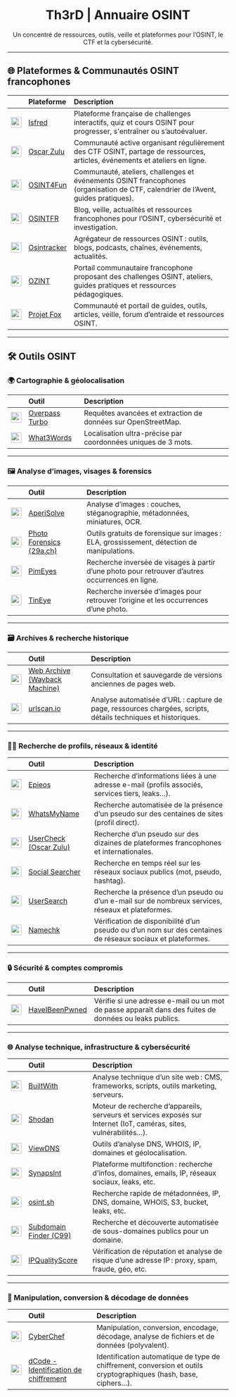<div align="center">

# Th3rD | Annuaire OSINT  
Un concentré de ressources, outils, veille et plateformes pour l’OSINT, le CTF et la cybersécurité.

</div>

---

## 🌐 Plateformes & Communautés OSINT francophones

|        | Plateforme        | Description |
|:------:|:------------------|:------------|
| <img src="https://i.ibb.co/0jMdQ4r3/favicon-V2.png" width="24"/> | [Isfred](https://isfred.fr/) | Plateforme française de challenges interactifs, quiz et cours OSINT pour progresser, s'entraîner ou s’autoévaluer. |
| <img src="https://oscarzulu.org/favicon.ico" width="24"/> | [Oscar Zulu](https://oscarzulu.org/) | Communauté active organisant régulièrement des CTF OSINT, partage de ressources, articles, événements et ateliers en ligne. |
| <img src="https://osint4fun.eu/favicon.ico" width="24"/> | [OSINT4Fun](https://www.osint4fun.eu/) | Communauté, ateliers, challenges et événements OSINT francophones (organisation de CTF, calendrier de l’Avent, guides pratiques). |
| <img src="https://osintfr.com/favicon.ico" width="24"/> | [OSINTFR](https://osintfr.com/) | Blog, veille, actualités et ressources francophones pour l’OSINT, cybersécurité et investigation. |
| <img src="https://osintracker.com/favicon.ico" width="24"/> | [Osintracker](https://osintracker.com/) | Agrégateur de ressources OSINT : outils, blogs, podcasts, chaînes, événements, actualités. |
| <img src="https://ozint.eu/assets/images/brand/o.png" width="24"/> | [OZINT](https://ozint.eu/) | Portail communautaire francophone proposant des challenges OSINT, ateliers, guides pratiques et ressources pédagogiques. |
| <img src="https://projetfox.com/favicon.ico" width="24"/> | [Projet Fox](https://projetfox.com/) | Communauté et portail de guides, outils, articles, veille, forum d’entraide et ressources OSINT. |

---

## 🛠️ Outils OSINT

### 🌍 Cartographie & géolocalisation

|        | Outil        | Description |
|:------:|:------------------|:------------|
| <img src="https://overpass-turbo.eu/assets/favicon.ico" width="24"/> | [Overpass Turbo](https://overpass-turbo.eu/) | Requêtes avancées et extraction de données sur OpenStreetMap. |
| <img src="https://what3words.com/favicon.ico" width="24"/> | [What3Words](https://what3words.com/) | Localisation ultra-précise par coordonnées uniques de 3 mots. |

---

### 🖼️ Analyse d’images, visages & forensics

|        | Outil        | Description |
|:------:|:------------------|:------------|
| <img src="https://www.aperisolve.com/static/images/watermelon.svg" width="24"/> | [AperiSolve](https://www.aperisolve.com/) | Analyse d’images : couches, stéganographie, métadonnées, miniatures, OCR. |
| <img src="https://29a.ch/favicon.ico" width="24"/> | [Photo Forensics (29a.ch)](https://29a.ch/photo-forensics/#forensic-magnifier) | Outils gratuits de forensique sur images : ELA, grossissement, détection de manipulations. |
| <img src="https://pimeyes.com/favicon.ico" width="24"/> | [PimEyes](https://pimeyes.com/en) | Recherche inversée de visages à partir d’une photo pour retrouver d’autres occurrences en ligne. |
| <img src="https://tineye.com/assets/touch_icons/touch-icon-192x192.png" width="24"/> | [TinEye](https://tineye.com/) | Recherche inversée d’images pour retrouver l’origine et les occurrences d’une photo. |

---

### 🗃️ Archives & recherche historique

|        | Outil        | Description |
|:------:|:------------------|:------------|
| <img src="https://web-static.archive.org/_static/images/archive.ico" width="24"/> | [Web Archive (Wayback Machine)](https://web.archive.org/) | Consultation et sauvegarde de versions anciennes de pages web. |
| <img src="https://urlscan.io/favicon.ico" width="24"/> | [urlscan.io](https://urlscan.io/) | Analyse automatisée d’URL : capture de page, ressources chargées, scripts, détails techniques et historiques. |

---

### 🕵️‍♂️ Recherche de profils, réseaux & identité

|        | Outil        | Description |
|:------:|:------------------|:------------|
| <img src="https://epieos.com/favicon.ico" width="24"/> | [Epieos](https://epieos.com/) | Recherche d’informations liées à une adresse e-mail (profils associés, services tiers, leaks…). |
| <img src="https://ctf-osint.aege.fr/files/ac83d4caba18e5a85073fabef767b133/whatsmyname.png" width="24"/> | [WhatsMyName](https://whatsmyname.app/) | Recherche automatisée de la présence d’un pseudo sur des centaines de sites (profil direct). |
| <img src="https://osint.oscarzulu.org/files/99ea2ac139e20dc2443f9caac509ff8a/logo-rond-noir.png" width="24"/> | [UserCheck (Oscar Zulu)](https://usercheck.oscarzulu.org/) | Recherche d’un pseudo sur des dizaines de plateformes francophones et internationales. |
| <img src="https://www.social-searcher.com/favicon.ico" width="24"/> | [Social Searcher](https://www.social-searcher.com/) | Recherche en temps réel sur les réseaux sociaux publics (mot, pseudo, hashtag). |
| <img src="https://usersearch.org/favicon.ico" width="24"/> | [UserSearch](https://usersearch.org/) | Recherche la présence d’un pseudo ou d’un e-mail sur de nombreux services, réseaux et plateformes. |
| <img src="https://www.namechk.com/favicon.ico" width="24"/> | [Namechk](https://namechk.com/) | Vérification de disponibilité d’un pseudo ou d’un nom sur des centaines de réseaux sociaux et plateformes. |

---

### 🔒 Sécurité & comptes compromis

|        | Outil        | Description |
|:------:|:------------------|:------------|
| <img src="https://haveibeenpwned.com/apple-touch-icon-76x76.png" width="24"/> | [HaveIBeenPwned](https://haveibeenpwned.com/) | Vérifie si une adresse e-mail ou un mot de passe apparaît dans des fuites de données ou leaks publics. |

---

### 🌐 Analyse technique, infrastructure & cybersécurité

|        | Outil        | Description |
|:------:|:------------------|:------------|
| <img src="https://builtwith.com/favicon.ico" width="24"/> | [BuiltWith](https://builtwith.com/fr/) | Analyse technique d’un site web : CMS, frameworks, scripts, outils marketing, serveurs. |
| <img src="https://www.shodan.io/static/img/favicon-60c1b1cd.png" width="24"/> | [Shodan](https://www.shodan.io/) | Moteur de recherche d’appareils, serveurs et services exposés sur Internet (IoT, caméras, sites, vulnérabilités…). |
| <img src="https://viewdns.info/favicon.ico" width="24"/> | [ViewDNS](https://viewdns.info/) | Outils d’analyse DNS, WHOIS, IP, domaines et géolocalisation. |
| <img src="https://synapsint.com/favicon.png" width="24"/> | [SynapsInt](https://synapsint.com/) | Plateforme multifonction : recherche d’infos, domaines, emails, IP, réseaux sociaux, leaks, etc. |
| <img src="https://osint.sh/img/favicon.png" width="24"/> | [osint.sh](https://osint.sh/) | Recherche rapide de métadonnées, IP, DNS, domaine, WHOIS, S3, bucket, leaks, etc. |
| <img src="https://subdomainfinder.c99.nl/assets/favicon.ico" width="24"/> | [Subdomain Finder (C99)](https://subdomainfinder.c99.nl/) | Recherche et découverte automatisée de sous-domaines publics pour un domaine. |
| <img src="https://www.ipqualityscore.com/templates/img/icons/fav/favicon-32x32.png" width="24"/> | [IPQualityScore](https://www.ipqualityscore.com/ip-reputation-check/) | Vérification de réputation et analyse de risque d’une adresse IP : proxy, spam, fraude, géo, etc. |

---

### 🧩 Manipulation, conversion & décodage de données

|        | Outil        | Description |
|:------:|:------------------|:------------|
| <img src="https://cyberchef.net/assets/aecc661b69309290f600.ico" width="24"/> | [CyberChef](https://gchq.github.io/CyberChef/) | Manipulation, conversion, encodage, décodage, analyse de fichiers et de données (polyvalent). |
| <img src="https://www.dcode.fr/favicon.ico" width="24"/> | [dCode - Identification de chiffrement](https://www.dcode.fr/identification-chiffrement) | Identification automatique de type de chiffrement, conversion et outils cryptographiques (hash, base, ciphers…). |

